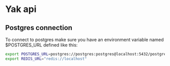 # Yak api

## Postgres connection

To connect to postgres make sure you have an environment variable named $POSTGRES_URL defined like this:

```bash
export POSTGRES_URL=postgres://postgres:postgres@localhost:5432/postgres
export REDIS_URL="redis://localhost"
```

